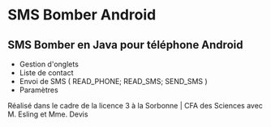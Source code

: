 # SMS Bomber Android

## SMS Bomber en Java pour téléphone Android 

- Gestion d'onglets 
- Liste de contact 
- Envoi de SMS ( READ_PHONE; READ_SMS; SEND_SMS ) 
- Paramètres 

Réalisé dans le cadre de la licence 3 à la Sorbonne | CFA des Sciences avec M. Esling et Mme. Devis
